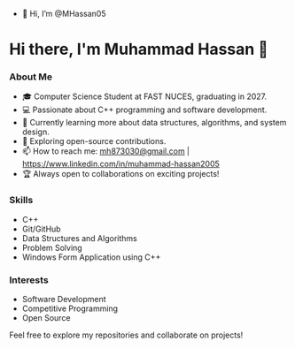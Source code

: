 - 👋 Hi, I’m @MHassan05
# Hi there, I'm Muhammad Hassan 👋

### About Me
- 🎓 Computer Science Student at FAST NUCES, graduating in 2027.
- 💻 Passionate about C++ programming and software development.
- 🚀 Currently learning more about data structures, algorithms, and system design.
- 🌱 Exploring open-source contributions.
- 📫 How to reach me: mh873030@gmail.com | https://www.linkedin.com/in/muhammad-hassan2005
- 🏆 Always open to collaborations on exciting projects!

### Skills
- C++
- Git/GitHub
- Data Structures and Algorithms
- Problem Solving
- Windows Form Application using C++
### Interests
- Software Development
- Competitive Programming
- Open Source

Feel free to explore my repositories and collaborate on projects!
